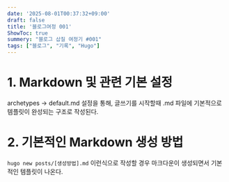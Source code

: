 ```yaml
---
date: '2025-08-01T00:37:32+09:00'
draft: false
title: '블로그여정 001'
ShowToc: true
summery: "블로그 삽질 여정기 #001"
tags: ["블로그", "기록", "Hugo"]
---
```


# 1. Markdown 및 관련 기본 설정
archetypes -> default.md 설정을 통해, 글쓰기를 시작할때
.md 파일에 기본적으로 템플릿이 완성되는 구조로 작성된다.

# 2. 기본적인 Markdown 생성 방법
```hugo new posts/[생성방법].md```
이런식으로 작성할 경우 마크다운이 생성되면서 기본적인 템플릿이 나온다.